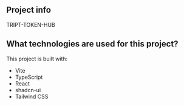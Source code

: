 
## Project info

TRIPT-TOKEN-HUB

## What technologies are used for this project?

This project is built with:

- Vite
- TypeScript
- React
- shadcn-ui
- Tailwind CSS
